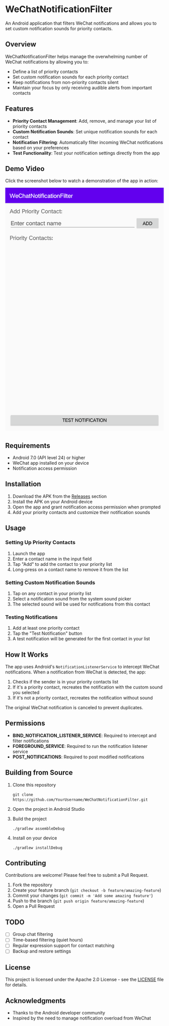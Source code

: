# WeChatNotificationFilter

An Android application that filters WeChat notifications and allows you to set custom notification sounds for priority contacts.

## Overview

WeChatNotificationFilter helps manage the overwhelming number of WeChat notifications by allowing you to:

- Define a list of priority contacts
- Set custom notification sounds for each priority contact
- Keep notifications from non-priority contacts silent
- Maintain your focus by only receiving audible alerts from important contacts

## Features

- **Priority Contact Management**: Add, remove, and manage your list of priority contacts
- **Custom Notification Sounds**: Set unique notification sounds for each contact
- **Notification Filtering**: Automatically filter incoming WeChat notifications based on your preferences
- **Test Functionality**: Test your notification settings directly from the app

## Demo Video

Click the screenshot below to watch a demonstration of the app in action:

[![WeChatNotificationFilter Demo](proof/Screenshot_20250225-121250.png)](https://drive.google.com/file/d/1-6xoeDs1nHDiaIEPk-tnl7YvdBq2Gcvf/view?usp=sharing)

## Requirements

- Android 7.0 (API level 24) or higher
- WeChat app installed on your device
- Notification access permission

## Installation

1. Download the APK from the [Releases](https://github.com/YourUsername/WeChatNotificationFilter/releases) section
2. Install the APK on your Android device
3. Open the app and grant notification access permission when prompted
4. Add your priority contacts and customize their notification sounds

## Usage

### Setting Up Priority Contacts

1. Launch the app
2. Enter a contact name in the input field
3. Tap "Add" to add the contact to your priority list
4. Long-press on a contact name to remove it from the list

### Setting Custom Notification Sounds

1. Tap on any contact in your priority list
2. Select a notification sound from the system sound picker
3. The selected sound will be used for notifications from this contact

### Testing Notifications

1. Add at least one priority contact
2. Tap the "Test Notification" button
3. A test notification will be generated for the first contact in your list

## How It Works

The app uses Android's `NotificationListenerService` to intercept WeChat notifications. When a notification from WeChat is detected, the app:

1. Checks if the sender is in your priority contacts list
2. If it's a priority contact, recreates the notification with the custom sound you selected
3. If it's not a priority contact, recreates the notification without sound

The original WeChat notification is canceled to prevent duplicates.

## Permissions

- **BIND_NOTIFICATION_LISTENER_SERVICE**: Required to intercept and filter notifications
- **FOREGROUND_SERVICE**: Required to run the notification listener service
- **POST_NOTIFICATIONS**: Required to post modified notifications

## Building from Source

1. Clone this repository
   ```
   git clone https://github.com/YourUsername/WeChatNotificationFilter.git
   ```

2. Open the project in Android Studio

3. Build the project
   ```
   ./gradlew assembleDebug
   ```

4. Install on your device
   ```
   ./gradlew installDebug
   ```

## Contributing

Contributions are welcome! Please feel free to submit a Pull Request.

1. Fork the repository
2. Create your feature branch (`git checkout -b feature/amazing-feature`)
3. Commit your changes (`git commit -m 'Add some amazing feature'`)
4. Push to the branch (`git push origin feature/amazing-feature`)
5. Open a Pull Request

## TODO

- [ ] Group chat filtering
- [ ] Time-based filtering (quiet hours)
- [ ] Regular expression support for contact matching
- [ ] Backup and restore settings

## License

This project is licensed under the Apache 2.0 License - see the [LICENSE](LICENSE) file for details.

## Acknowledgments

- Thanks to the Android developer community
- Inspired by the need to manage notification overload from WeChat